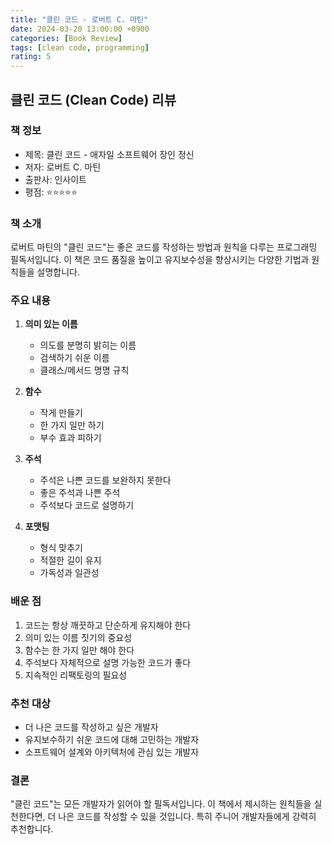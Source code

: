 ```yaml
---
title: "클린 코드 - 로버트 C. 마틴"
date: 2024-03-20 13:00:00 +0900
categories: [Book Review]
tags: [clean code, programming]
rating: 5
---
```


## 클린 코드 (Clean Code) 리뷰

### 책 정보
- 제목: 클린 코드 - 애자일 소프트웨어 장인 정신
- 저자: 로버트 C. 마틴
- 출판사: 인사이트
- 평점: ⭐️⭐️⭐️⭐️⭐️

### 책 소개

로버트 마틴의 "클린 코드"는 좋은 코드를 작성하는 방법과 원칙을 다루는 프로그래밍 필독서입니다.
이 책은 코드 품질을 높이고 유지보수성을 향상시키는 다양한 기법과 원칙들을 설명합니다.

### 주요 내용

1. **의미 있는 이름**
   - 의도를 분명히 밝히는 이름
   - 검색하기 쉬운 이름
   - 클래스/메서드 명명 규칙

2. **함수**
   - 작게 만들기
   - 한 가지 일만 하기
   - 부수 효과 피하기

3. **주석**
   - 주석은 나쁜 코드를 보완하지 못한다
   - 좋은 주석과 나쁜 주석
   - 주석보다 코드로 설명하기

4. **포맷팅**
   - 형식 맞추기
   - 적절한 길이 유지
   - 가독성과 일관성

### 배운 점

1. 코드는 항상 깨끗하고 단순하게 유지해야 한다
2. 의미 있는 이름 짓기의 중요성
3. 함수는 한 가지 일만 해야 한다
4. 주석보다 자체적으로 설명 가능한 코드가 좋다
5. 지속적인 리팩토링의 필요성

### 추천 대상

- 더 나은 코드를 작성하고 싶은 개발자
- 유지보수하기 쉬운 코드에 대해 고민하는 개발자
- 소프트웨어 설계와 아키텍처에 관심 있는 개발자

### 결론

"클린 코드"는 모든 개발자가 읽어야 할 필독서입니다.
이 책에서 제시하는 원칙들을 실천한다면, 더 나은 코드를 작성할 수 있을 것입니다.
특히 주니어 개발자들에게 강력히 추천합니다. 